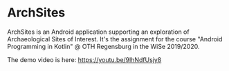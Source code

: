 # ArchSites
ArchSites is an Android application supporting an exploration of Archaeological Sites of Interest. It's the assignment for the course "Android Programming in Kotlin" @ OTH Regensburg in the WiSe 2019/2020. 

The demo video is here: https://youtu.be/9lhNdfUsjy8
